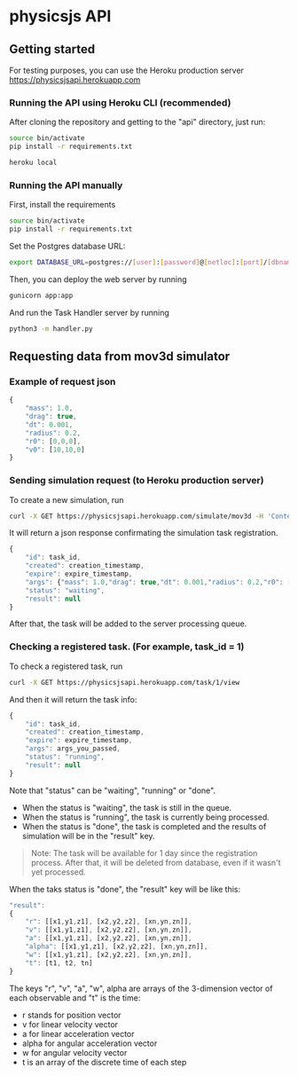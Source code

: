 # physicsjs API

## Getting started

For testing purposes, you can use the Heroku production server https://physicsjsapi.herokuapp.com

### Running the API using Heroku CLI (recommended)

After cloning the repository and getting to the "api" directory, just run:

```bash
source bin/activate
pip install -r requirements.txt
```

```bash
heroku local
```

### Running the API manually

First, install the requirements

```bash
source bin/activate
pip install -r requirements.txt
```

Set the Postgres database URL:

```bash
export DATABASE_URL=postgres://[user]:[password]@[netloc]:[port]/[dbname]
```

Then, you can deploy the web server by running

```bash
gunicorn app:app
```

And run the Task Handler server by running
```bash
python3 -m handler.py
```

## Requesting data from mov3d simulator

### Example of request json
```javascript
{
    "mass": 1.0,
    "drag": true,
    "dt": 0.001,
    "radius": 0.2,
    "r0": [0,0,0],
    "v0": [10,10,0]
}
```
### Sending simulation request (to Heroku production server)

To create a new simulation, run

```bash
curl -X GET https://physicsjsapi.herokuapp.com/simulate/mov3d -H 'Content-Type: application/json' -d '{"mass": 1.0,"drag": true,"dt": 0.001,"radius": 0.2,"r0": [0,0,0],"v0": [10,10,0]}'
```
It will return a json response confirmating the simulation task registration.

```javascript
{
    "id": task_id,
    "created": creation_timestamp,
    "expire": expire_timestamp,
    "args": {"mass": 1.0,"drag": true,"dt": 0.001,"radius": 0.2,"r0": [0,0,0],"v0": [10,10,0]},
    "status": "waiting",
    "result": null
}
```

After that, the task will be added to the server processing queue.

### Checking a registered task. (For example, task_id = 1)

To check a registered task, run

```bash
curl -X GET https://physicsjsapi.herokuapp.com/task/1/view
```

And then it will return the task info:

```javascript
{
    "id": task_id,
    "created": creation_timestamp,
    "expire": expire_timestamp,
    "args": args_you_passed,
    "status": "running",
    "result": null
}
```
Note that "status" can be "waiting", "running" or "done". 
- When the status is "waiting", the task is still in the queue.
- When the status is "running", the task is currently being processed.
- When the status is "done", the task is completed and the results of simulation will be in the "result" key.

> Note: The task will be available for 1 day since the registration process. After that, it will be deleted from database, even if it wasn't yet processed.

When the taks status is "done", the "result" key will be like this:

```javascript
"result": 
{
    "r": [[x1,y1,z1], [x2,y2,z2], [xn,yn,zn]],
    "v": [[x1,y1,z1], [x2,y2,z2], [xn,yn,zn]],
    "a": [[x1,y1,z1], [x2,y2,z2], [xn,yn,zn]],
    "alpha": [[x1,y1,z1], [x2,y2,z2], [xn,yn,zn]],
    "w": [[x1,y1,z1], [x2,y2,z2], [xn,yn,zn]],
    "t": [t1, t2, tn]
}
```
The keys "r", "v", "a", "w", alpha are arrays of the 3-dimension vector of each observable and "t" is the time: 
- r stands for position vector
- v for linear velocity vector
- a for linear acceleration vector
- alpha for angular acceleration vector
- w for angular velocity vector
- t is an array of the discrete time of each step
